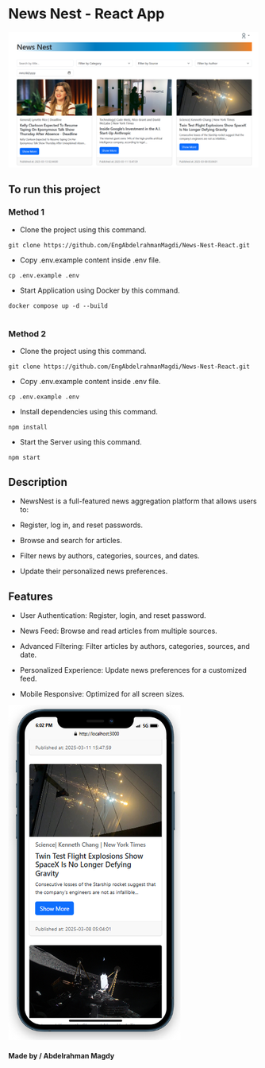 # News Nest - React App
![MyReadsImg](public/NewsNest-Dashboard.png)



## To run this project

### Method 1

- Clone the project using this command. 

```
git clone https://github.com/EngAbdelrahmanMagdi/News-Nest-React.git
```


- Copy .env.example content inside .env file.
```
cp .env.example .env
```    

- Start Application using Docker by this command.
```
docker compose up -d --build
```

#

### Method 2

- Clone the project using this command. 

```
git clone https://github.com/EngAbdelrahmanMagdi/News-Nest-React.git
```

- Copy .env.example content inside .env file.
```
cp .env.example .env
```  

- Install dependencies using this command.

```
npm install
```
- Start the Server using this command. 

```
npm start
```



## Description

- NewsNest is a full-featured news aggregation platform that allows users to:

- Register, log in, and reset passwords.

- Browse and search for articles.

- Filter news by authors, categories, sources, and dates.

- Update their personalized news preferences.


## Features

- User Authentication: Register, login, and reset password.

- News Feed: Browse and read articles from multiple sources.

- Advanced Filtering: Filter articles by authors, categories, sources, and date.

- Personalized Experience: Update news preferences for a customized feed.

- Mobile Responsive: Optimized for all screen sizes.

![MyReadsImg](public/NewsNest-Mobile.png)


<h4>Made by / Abdelrahman Magdy</h4>